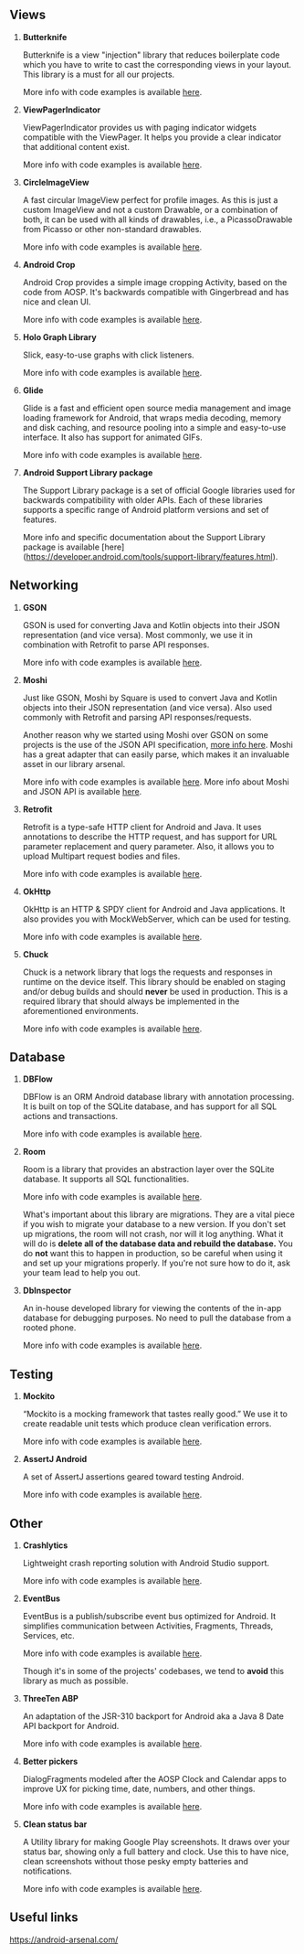 ## Views

1. **Butterknife**

	Butterknife is a view "injection" library that reduces boilerplate code which you have to write to cast the corresponding views in your layout. This library is a must for all our projects.

	More info with code examples is available [here](http://jakewharton.github.io/butterknife/).

2. **ViewPagerIndicator**

	ViewPagerIndicator provides us with paging indicator widgets compatible with the ViewPager. It helps you provide a clear indicator that additional content exist.

	More info with code examples is available [here](https://github.com/JakeWharton/ViewPagerIndicator).

3. **CircleImageView**

	A fast circular ImageView perfect for profile images. As this is just a custom ImageView and not a custom 	Drawable, or a combination of both, it can be used with all kinds of drawables, i.e., a PicassoDrawable 	from Picasso or other non-standard drawables.

	More info with code examples is available [here](https://github.com/hdodenhof/CircleImageView).

4. **Android Crop**

	Android Crop provides a simple image cropping Activity, based on the code from AOSP. It's backwards compatible with Gingerbread and has nice and clean UI.

	More info with code examples is available [here](https://github.com/jdamcd/android-crop).

5. **Holo Graph Library**

	Slick, easy-to-use graphs with click listeners.

	More info with code examples is available [here](https://github.com/Androguide/HoloGraphLibrary).

6. **Glide**

	Glide is a fast and efficient open source media management and image loading framework for Android, that wraps media decoding, memory and disk caching, and resource pooling into a simple and easy-to-use interface. It also has support for animated GIFs.

	More info with code examples is available [here](https://github.com/bumptech/glide).

7. **Android Support Library package**

	The Support Library package is a set of official Google libraries used for backwards compatibility with older APIs. Each of these libraries supports a specific range of Android platform versions and set of features.

	More info and specific documentation about the Support Library package is available [here] (https://developer.android.com/tools/support-library/features.html).

## Networking

1. **GSON**

	GSON is used for converting Java and Kotlin objects into their JSON representation (and vice versa). Most commonly, we use it in combination with Retrofit to parse API responses.

	More info with code examples is available [here](https://github.com/google/gson).

2. **Moshi**

	Just like GSON, Moshi by Square is used to convert Java and Kotlin objects into their JSON representation (and vice versa). Also used commonly with Retrofit and parsing API responses/requests.

	Another reason why we started using Moshi over GSON on some projects is the use of the JSON API specification, [more info here](http://jsonapi.org/).
	Moshi has a great adapter that can easily parse, which makes it an invaluable asset in our library arsenal.

	More info with code examples is available [here](https://github.com/square/moshi).
	More info about Moshi and JSON API is available [here](https://github.com/kamikat/moshi-jsonapi).

3. **Retrofit**

	Retrofit is a type-safe HTTP client for Android and Java. It uses annotations to describe the HTTP request, and has support for URL parameter replacement and query parameter. Also, it allows you to upload Multipart request bodies and files.

	More info with code examples is available [here](http://square.github.io/retrofit/).

4. **OkHttp**

	OkHttp is an HTTP & SPDY client for Android and Java applications. It also provides you with MockWebServer, which can be used for testing.

	More info with code examples is available [here](http://square.github.io/okhttp/).

5. **Chuck**

	Chuck is a network library that logs the requests and responses in runtime on the device itself. This library should be enabled on staging and/or debug builds and should **never** be used in production. This is a required library that should always be implemented in the aforementioned environments. 

	More info with code examples is available [here](https://github.com/jgilfelt/chuck).

## Database

1. **DBFlow**

	DBFlow is an ORM Android database library with annotation processing. It is built on top of the SQLite database, and has support for all SQL actions and transactions.

	More info with code examples is available [here](https://github.com/Raizlabs/DBFlow).

2. **Room**

	Room is a library that provides an abstraction layer over the SQLite database. It supports all SQL functionalities.

	More info with code examples is available [here](https://developer.android.com/topic/libraries/architecture/room.html).

	What's important about this library are migrations. They are a vital piece if you wish to migrate your database to a new version. If you don't set up migrations, the room will not crash, nor will it log anything. What it will do is **delete all of the database data and rebuild the database.** You do **not** want this to happen in production, so be careful when using it and set up your migrations properly. If you're not sure how to do it, ask your team lead to help you out.

3. **DbInspector**

	An in-house developed library for viewing the contents of the in-app database for debugging purposes. No need to pull the database from a rooted phone.

	More info with code examples is available [here](https://github.com/infinum/android_dbinspector).

## Testing

1. **Mockito**

	“Mockito is a mocking framework that tastes really good.” We use it to create readable unit tests which produce clean verification errors.

	More info with code examples is available [here](http://mockito.org/).

2. **AssertJ Android**

	A set of AssertJ assertions geared toward testing Android.

	More info with code examples is available [here](https://github.com/square/assertj-android).

## Other

1. **Crashlytics**

	Lightweight crash reporting solution with Android Studio support.

	More info with code examples is available [here](https://www.crashlytics.com/).

2. **EventBus**

	EventBus is a publish/subscribe event bus optimized for Android. It simplifies communication between Activities, Fragments, Threads, Services, etc.

	More info with code examples is available [here](https://github.com/greenrobot/EventBus).

	Though it's in some of the projects' codebases, we tend to **avoid** this library as much as possible.

3. **ThreeTen ABP**

	An adaptation of the JSR-310 backport for Android aka a Java 8 Date API backport for Android.

	More info with code examples is available [here](https://github.com/JakeWharton/ThreeTenABP).

4. **Better pickers**

	DialogFragments modeled after the AOSP Clock and Calendar apps to improve UX for picking time, date, numbers, and other things.

	More info with code examples is available [here](https://github.com/derekbrameyer/android-betterpickers).

5. **Clean status bar**

	A Utility library for making Google Play screenshots. It draws over your status bar, showing only a full battery and clock. Use this to have nice, clean screenshots without those pesky empty batteries and notifications.

	More info with code examples is available [here](https://github.com/emmaguy/clean-status-bar).

## Useful links

https://android-arsenal.com/
